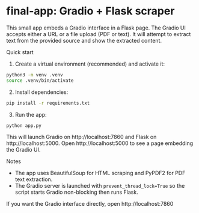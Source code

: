 # final-app: Gradio + Flask scraper

This small app embeds a Gradio interface in a Flask page. The Gradio UI accepts either a URL or a file upload (PDF or text). It will attempt to extract text from the provided source and show the extracted content.

Quick start

1. Create a virtual environment (recommended) and activate it:

```bash
python3 -m venv .venv
source .venv/bin/activate
```

2. Install dependencies:

```bash
pip install -r requirements.txt
```

3. Run the app:

```bash
python app.py
```

This will launch Gradio on http://localhost:7860 and Flask on http://localhost:5000. Open http://localhost:5000 to see a page embedding the Gradio UI.

Notes
- The app uses BeautifulSoup for HTML scraping and PyPDF2 for PDF text extraction.
- The Gradio server is launched with `prevent_thread_lock=True` so the script starts Gradio non-blocking then runs Flask.

If you want the Gradio interface directly, open http://localhost:7860
